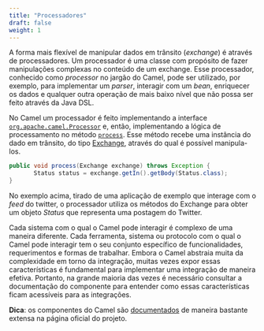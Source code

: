 ```yaml
---
title: "Processadores"
draft: false
weight: 1
---
```


A forma mais flexível de manipular dados em trânsito (_exchange_) é através de processadores. Um processador é uma classe com propósito de fazer manipulações complexas no conteúdo de um exchange. Esse processador, conhecido como _processor_ no jargão do Camel, pode ser utilizado, por exemplo, para implementar um _parser_, interagir com um _bean_, enriquecer os dados e qualquer outra operação de mais baixo nível que não possa ser feito através da Java DSL.

No Camel um processador é feito implementando a interface [`org.apache.camel.Processor`](https://www.javadoc.io/static/org.apache.camel/camel-api/3.14.2/org/apache/camel/Processor.html) e, então, implementando a lógica de processamento no método [`process`](https://www.javadoc.io/static/org.apache.camel/camel-api/3.14.2/org/apache/camel/Processor.html#process-org.apache.camel.Exchange-). Esse método recebe uma instância do dado em trânsito, do tipo [Exchange](https://www.javadoc.io/static/org.apache.camel/camel-api/3.14.2/org/apache/camel/Exchange.html), através do qual é possível manipula-los.

```java
public void process(Exchange exchange) throws Exception {
       Status status = exchange.getIn().getBody(Status.class);
}
```

No exemplo acima, tirado de uma aplicação de exemplo que interage com o _feed_ do twitter, o processador utiliza os métodos do Exchange para obter um objeto _Status_ que representa uma postagem do Twitter.

Cada sistema com o qual o Camel pode interagir é complexo de uma maneira diferente. Cada ferramenta, sistema ou protocolo com o qual o Camel pode interagir tem o seu conjunto específico de funcionalidades, requerimentos e formas de trabalhar. Embora o Camel abstraia muita da complexidade em torno da integração, muitas vezes expor essas características é fundamental para implementar uma integração de maneira efetiva. Portanto, na grande maioria das vezes é necessário consultar a documentação do componente para entender como essas características ficam acessíveis para as integrações.

**Dica**: os componentes do Camel são [documentados](https://camel.apache.org/components/latest/) de maneira bastante extensa na página oficial do projeto.




